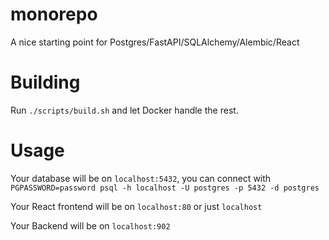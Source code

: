 # monorepo
A nice starting point for Postgres/FastAPI/SQLAlchemy/Alembic/React

# Building
Run `./scripts/build.sh` and let Docker handle the rest.

# Usage
Your database will be on `localhost:5432`, you can connect with `PGPASSWORD=password psql -h localhost -U postgres -p 5432 -d postgres`

Your React frontend will be on `localhost:80` or just `localhost`

Your Backend will be on `localhost:902`
